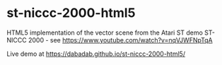 # st-niccc-2000-html5

HTML5 implementation of the vector scene from the Atari ST demo ST-NICCC 2000 - see https://www.youtube.com/watch?v=nqVJWFNpTqA

Live demo at https://dabadab.github.io/st-niccc-2000-html5/

